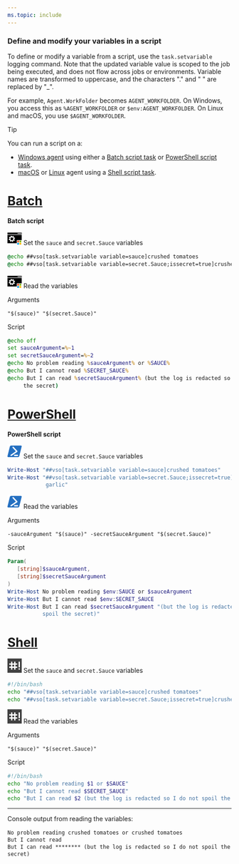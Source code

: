 ```yaml
---
ms.topic: include
---
```


<h3 id="set-in-script">Define and modify your variables in a script</h3>

To define or modify a variable from a script, use the `task.setvariable` logging command.
Note that the updated variable value is scoped to the job being executed, and does not flow across jobs or environments.
Variable names are transformed to uppercase, and the characters "." and " " are replaced by "_".

For example, `Agent.WorkFolder` becomes `AGENT_WORKFOLDER`.
On Windows, you access this as `%AGENT_WORKFOLDER` or `$env:AGENT_WORKFOLDER`.
On Linux and macOS, you use `$AGENT_WORKFOLDER`.

> [!TIP]
> 
> You can run a script on a:
> 
> * [Windows agent](../agents/v2-windows.md) using either a [Batch script task](../tasks/utility/batch-script.md) or [PowerShell script task](../tasks/utility/powershell.md).
> * [macOS](../agents/v2-osx.md) or [Linux](../agents/v2-linux.md) agent using a [Shell script task](../tasks/utility/shell-script.md).



# [Batch](#tab/batch)

**Batch script**

![icon](../tasks/utility/_img/batch-script.png) Set the `sauce` and `secret.Sauce` variables

```bat
@echo ##vso[task.setvariable variable=sauce]crushed tomatoes
@echo ##vso[task.setvariable variable=secret.Sauce;issecret=true]crushed tomatoes with garlic
```

![icon](../tasks/utility/_img/batch-script.png) Read the variables

Arguments

```arguments
"$(sauce)" "$(secret.Sauce)"
```

Script

 ```bat
@echo off
set sauceArgument=%~1
set secretSauceArgument=%~2
@echo No problem reading %sauceArgument% or %SAUCE%
@echo But I cannot read %SECRET_SAUCE%
@echo But I can read %secretSauceArgument% (but the log is redacted so I do not spoil
      the secret)
```

# [PowerShell](#tab/powershell)

**PowerShell script**

![icon](../tasks/utility/_img/powershell.png) Set the `sauce` and `secret.Sauce` variables

```powershell
Write-Host "##vso[task.setvariable variable=sauce]crushed tomatoes"
Write-Host "##vso[task.setvariable variable=secret.Sauce;issecret=true]crushed tomatoes with
            garlic"
```

![icon](../tasks/utility/_img/powershell.png) Read the variables

Arguments

```arguments
-sauceArgument "$(sauce)" -secretSauceArgument "$(secret.Sauce)"
```

Script

```powershell
Param(
   [string]$sauceArgument,
   [string]$secretSauceArgument
)
Write-Host No problem reading $env:SAUCE or $sauceArgument
Write-Host But I cannot read $env:SECRET_SAUCE
Write-Host But I can read $secretSauceArgument "(but the log is redacted so I do not
           spoil the secret)"
```

# [Shell](#tab/shell)

![icon](../tasks/utility/_img/shell-script.png) Set the `sauce` and `secret.Sauce` variables

```bash
#!/bin/bash
echo "##vso[task.setvariable variable=sauce]crushed tomatoes"
echo "##vso[task.setvariable variable=secret.Sauce;issecret=true]crushed tomatoes with garlic"
```

![icon](../tasks/utility/_img/shell-script.png) Read the variables

Arguments

```arguments
"$(sauce)" "$(secret.Sauce)"
```

Script

```bash
#!/bin/bash
echo "No problem reading $1 or $SAUCE"
echo "But I cannot read $SECRET_SAUCE"
echo "But I can read $2 (but the log is redacted so I do not spoil the secret)"
```

---

Console output from reading the variables:

```output
No problem reading crushed tomatoes or crushed tomatoes
But I cannot read 
But I can read ******** (but the log is redacted so I do not spoil the secret)
```
